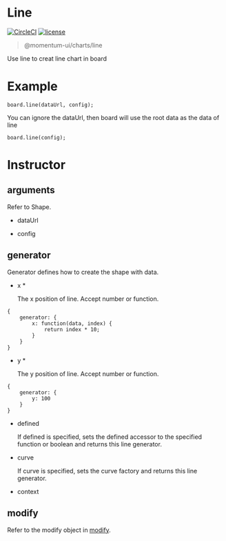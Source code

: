 # Line

[![CircleCI](https://img.shields.io/circleci/project/github/momentum-design/momentum-ui/master.svg)](https://circleci.com/gh/momentum-design/momentum-ui/)
[![license](https://img.shields.io/github/license/momentum-design/momentum-ui.svg?color=blueviolet)](https://github.com/momentum-design/momentum-ui/blob/master/charts/LICENSE)

> @momentum-ui/charts/line

Use line to creat line chart in board

# Example

```
board.line(dataUrl, config);
```

You can ignore the dataUrl, then board will use the root data as the data of line

```
board.line(config);
```

# Instructor

## arguments

Refer to Shape.

+ dataUrl

+ config


## generator

Generator defines how to create the shape with data.

+ x *

	The x position of line. Accept number or function.
	
```
{
	generator: {
		x: function(data, index) {
			return index * 10;
		}
	}
}
```
	
+ y *

	The y position of line. Accept number or function.
	
```
{
	generator: {
		y: 100
	}
}
```

+ defined

	If defined is specified, sets the defined accessor to the specified function or boolean and returns this line generator. 

+ curve

	If curve is specified, sets the curve factory and returns this line generator.

+ context

## modify

Refer to the modify object in [modify](../fundamentals/modify.md).
